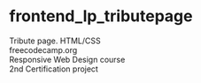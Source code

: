 # frontend_lp_tributepage
Tribute page. HTML/CSS  
freecodecamp.org  
Responsive Web Design course  
2nd Certification project  